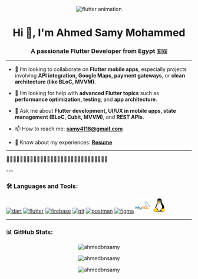 <p align="center">
  <img src="https://cdn.lu.ma/cdn-cgi/image/format=auto,fit=cover,dpr=2,quality=75,width=800,height=450.3703703703703/editor-images/s6/59897a29-eb15-4ed8-8d1f-37832f2875e5" alt="flutter animation" width="600"/>
</p>

<h1 align="center">Hi 👋, I'm Ahmed Samy Mohammed</h1>
<h3 align="center">A passionate Flutter Developer from Egypt 🇪🇬</h3>

---

- 👯 I’m looking to collaborate on **Flutter mobile apps**, especially projects involving **API integration, Google Maps, payment gateways**, or **clean architecture (like BLoC, MVVM)**.

- 🤝 I’m looking for help with **advanced Flutter topics** such as **performance optimization, testing**, and **app architecture**.

- 💬 Ask me about **Flutter development, UI/UX in mobile apps, state management (BLoC, Cubit, MVVM)**, and **REST APIs**.

- 📫 How to reach me: **samy4118@gmail.com**

- 📄 Know about my experiences: [**Resume**](https://drive.google.com/file/d/1Fx-4HXjLSHpmuWEVLLuoc0bB5wlnJz5u/view?usp=drive_link)

---

<p alien ="center">💙💙💙💙💙💙💙💙💙💙💙💙💙💙💙💙💙💙💙💙💙💙💙💙💙💙💙💙💙💙</p>
---

### 🛠️ Languages and Tools:
<p align="left">
  <a href="https://dart.dev" target="_blank" rel="noreferrer"><img src="https://www.vectorlogo.zone/logos/dartlang/dartlang-icon.svg" alt="dart" width="40" height="40"/></a>
  <a href="https://flutter.dev" target="_blank" rel="noreferrer"><img src="https://www.vectorlogo.zone/logos/flutterio/flutterio-icon.svg" alt="flutter" width="40" height="40"/></a>
  <a href="https://firebase.google.com/" target="_blank" rel="noreferrer"><img src="https://www.vectorlogo.zone/logos/firebase/firebase-icon.svg" alt="firebase" width="40" height="40"/></a>
  <a href="https://git-scm.com/" target="_blank" rel="noreferrer"><img src="https://www.vectorlogo.zone/logos/git-scm/git-scm-icon.svg" alt="git" width="40" height="40"/></a>
  <a href="https://postman.com" target="_blank" rel="noreferrer"><img src="https://www.vectorlogo.zone/logos/getpostman/getpostman-icon.svg" alt="postman" width="40" height="40"/></a>
  <a href="https://figma.com" target="_blank" rel="noreferrer"><img src="https://www.vectorlogo.zone/logos/figma/figma-icon.svg" alt="figma" width="40" height="40"/></a>
  <a href="https://www.mysql.com/" target="_blank" rel="noreferrer"><img src="https://raw.githubusercontent.com/devicons/devicon/master/icons/mysql/mysql-original-wordmark.svg" alt="mysql" width="40" height="40"/></a>
  <a href="https://www.linux.org/" target="_blank" rel="noreferrer"><img src="https://raw.githubusercontent.com/devicons/devicon/master/icons/linux/linux-original.svg" alt="linux" width="40" height="40"/></a>
</p>

---

### 📊 GitHub Stats:

<p align="center">
  <img src="https://github-readme-stats.vercel.app/api?username=ahmedbnsamy&show_icons=true&locale=en" alt="ahmedbnsamy" />
</p>

<p align="center">
  <img src="https://github-readme-streak-stats.herokuapp.com/?user=ahmedbnsamy&" alt="ahmedbnsamy" />
</p>

<p align="center">
  <img src="https://github-profile-trophy.vercel.app/?username=ahmedbnsamy" alt="ahmedbnsamy" />
</p>
